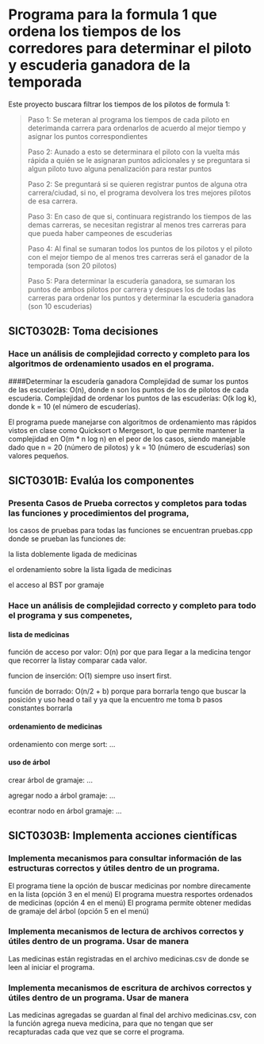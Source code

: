 # Programa para la formula 1 que ordena los tiempos de los corredores para determinar el piloto y escuderia ganadora de la temporada
Este proyecto buscara filtrar los tiempos de los pilotos de formula 1:
>Paso 1: Se meteran al programa los tiempos de cada piloto en deterimanda carrera para ordenarlos de acuerdo al mejor tiempo y asignar los puntos correspondientes
> 
>Paso 2: Aunado a esto se determinara el piloto con la vuelta más rápida a quién se le asignaran puntos adicionales y se preguntara si algun piloto tuvo alguna penalización para restar puntos
> 
>Paso 2: Se preguntará si se quieren registrar puntos de alguna otra carrera/ciudad, si no, el programa devolvera los tres mejores pilotos de esa carrera. 
> 
>Paso 3: En caso de que si, continuara registrando los tiempos de las demas carreras, se necesitan registrar al menos tres carreras para que pueda haber campeones de escuderias
> 
>Paso 4: Al final se sumaran todos los puntos de los pilotos y el piloto con el mejor tiempo de al menos tres carreras será el ganador de la temporada (son 20 pilotos)
> 
>Paso 5: Para determinar la escudería ganadora, se sumaran los puntos de ambos pilotos por carrera y despues los de todas las carreras para ordenar los puntos y determinar la escuderia ganadora (son 10 escuderias)



## SICT0302B: Toma decisiones 

### Hace un análisis de complejidad correcto y completo para los algoritmos de ordenamiento usados en el programa.
####Determinar la escudería ganadora
Complejidad de sumar los puntos de las escuderías: O(n), donde n son los puntos de los de pilotos de cada escuderia.
Complejidad de ordenar los puntos de las escuderías: O(k log k), donde k = 10 (el número de escuderías).

El programa puede manejarse con algoritmos de ordenamiento mas rápidos vistos en clase como Quicksort o Mergesort, lo que permite mantener la complejidad en O(m * n log n) en el peor de los casos, siendo manejable dado que n = 20 (número de pilotos) y k = 10 (número de escuderías) son valores pequeños.


## SICT0301B: Evalúa los componentes

### Presenta Casos de Prueba correctos y completos para todas las funciones y procedimientos del programa,

los casos de pruebas para todas las funciones se encuentran pruebas.cpp donde se prueban las funciones de: 

la lista doblemente ligada de medicinas

el ordenamiento sobre la lista ligada de medicinas

el acceso al BST por gramaje

### Hace un análisis de complejidad correcto y completo para todo el programa y sus compenetes,

#### lista de medicinas

función de acceso por valor: O(n) por que para llegar a la medicina tengor que recorrer la listay comparar cada valor.

funcion de inserción: O(1) siempre uso insert first.

función de borrado: O(n/2 + b) porque para borrarla tengo que buscar la posición y uso head o tail y ya que la encuentro me toma b pasos constantes borrarla 

#### ordenamiento de medicinas

ordenamiento con merge sort: ...

#### uso de árbol

crear árbol de gramaje: ...

agregar nodo a árbol gramaje: ...

econtrar nodo en árbol gramaje: ...

## SICT0303B: Implementa acciones científicas 

### Implementa mecanismos para consultar información de las estructuras correctos y útiles dentro de un programa.

El programa tiene la opción de buscar medicinas por nombre direcamente en la lista (opción 3 en el menú)
El programa muestra resportes ordenados de medicinas (opción 4 en el menú)
El programa permite obtener medidas de gramaje del árbol (opción 5 en el menú)

### Implementa mecanismos de lectura de archivos correctos y útiles dentro de un programa. Usar de manera
Las medicinas están registradas en el archivo medicinas.csv de donde se leen al iniciar el programa.

### Implementa mecanismos de escritura de archivos correctos y útiles dentro de un programa. Usar de manera
Las medicinas agregadas se guardan al final del archivo medicinas.csv, con la función agrega nueva medicina, para que no tengan que ser recapturadas cada que vez que se corre el programa.